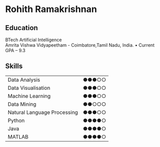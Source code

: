 # Rohith Ramakrishnan

## Education
BTech Artificial Intelligence  
Amrita Vishwa Vidyapeetham - Coimbatore,Tamil Nadu, India. 
• Current GPA – 9.3  

## Skills
|                              |         |
|------------------------------|---------|
| Data Analysis                |  ●●●○○  |
| Data Visualisation           |  ●●●○○  | 
| Machine Learning             |  ●●●○○  |
| Data Mining                  |  ●●○○○  |
| Natural Language Processing  |  ●●●○○  | 
| Python                       |  ●●●●○  |
| Java                         |  ●●●●○  | 
| MATLAB                       |  ●●●●○  |
